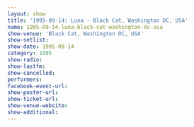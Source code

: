 ```yaml
---
layout: show
title: '1995-09-14: Luna - Black Cat, Washington DC, USA'
name: 1995-09-14-luna-black-cat-washington-dc-usa
show-venue: 'Black Cat, Washington DC, USA'
show-setlist: 
show-date: 1995-09-14
category: 1995
show-radio: 
show-lastfm: 
show-cancelled: 
performers: 
facebook-event-url: 
show-poster-url: 
show-ticket-url: 
show-venue-website: 
show-additional: 
---
```


